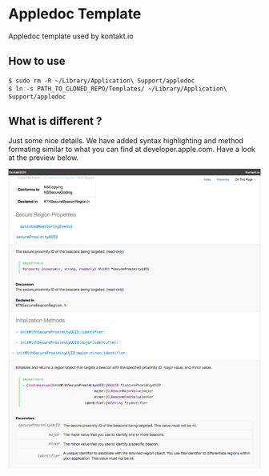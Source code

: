 # Appledoc Template
Appledoc template used by kontakt.io

## How to use

```
$ sudo rm -R ~/Library/Application\ Support/appledoc 
$ ln -s PATH_TO_CLONED_REPO/Templates/ ~/Library/Application\ Support/appledoc 
```

## What is different ?
Just some nice details. We have added syntax highlighting and method formating similar to what you can find at developer.apple.com.
Have a look at the preview below.

![Preview](https://raw.githubusercontent.com/kontaktio/appledoc-template/master/preview.png "Preview")